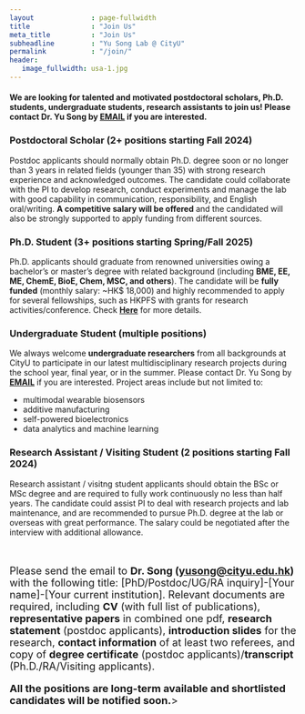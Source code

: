 ```yaml
---
layout              : page-fullwidth
title               : "Join Us"
meta_title          : "Join Us"
subheadline         : "Yu Song Lab @ CityU"
permalink           : "/join/"
header:
   image_fullwidth: usa-1.jpg
---
```

#### We are looking for talented and motivated postdoctoral scholars, Ph.D. students, undergraduate students, research assistants to join us! Please contact Dr. Yu Song by [EMAIL](mailto:yusong@cityu.edu.hk) if you are interested.

### Postdoctoral Scholar (2+ positions starting Fall 2024)

Postdoc applicants should normally obtain Ph.D. degree soon or no longer than 3 years in related fields (younger than 35) with strong research experience and acknowledged outcomes. The candidate could collaborate with the PI to develop research, conduct experiments and manage the lab with good capability in communication, responsibility, and English oral/writing. **A competitive salary will be offered** and the candidated will also be strongly supported to apply funding from different sources.

### Ph.D. Student (3+ positions starting Spring/Fall 2025)

Ph.D. applicants should graduate from renowned universities owing a bachelor’s or master’s degree with related background (including **BME, EE, ME, ChemE, BioE, Chem, MSC, and others**). The candidate will be **fully funded** (monthly salary: ~HK$ 18,000) and highly recommended to apply for several fellowships, such as HKPFS with grants for research activities/conference. Check [**Here**](https://www.cityu.edu.hk/bme/prg-phdmphil.htm) for more details.

### Undergraduate Student (multiple positions)

We always welcome **undergraduate researchers** from all backgrounds at CityU to participate in our latest multidisciplinary research projects during the school year, final year, or in the summer. Please contact Dr. Yu Song by **[EMAIL](mailto:yusong@cityu.edu.hk)** if you are interested. Project areas include but not limited to:

- multimodal wearable biosensors
- additive manufacturing
- self-powered bioelectronics
- data analytics and machine learning

### Research Assistant / Visiting Student (2 positions starting Fall 2024)

Research assistant / visitng student applicants should obtain the BSc or MSc degree and are required to fully work continuously no less than half years. The candidate could assist PI to deal with research projects and lab maintenance, and are recommended to pursue Ph.D. degree at the lab or overseas with great performance. The salary could be negotiated after the interview with additional allowance.

<br>

<font size= 4>

Please send the email to <b>Dr. Song (yusong@cityu.edu.hk)</b> with the following title: [PhD/Postdoc/UG/RA inquiry]-[Your name]-[Your current institution]. Relevant documents are required, including <b>CV</b> (with full list of publications), <b>representative papers</b> in combined one pdf, <b>research statement</b> (postdoc applicants), <b>introduction slides</b> for the research, <b>contact information</b> of at least two referees, and copy of <b>degree certificate</b> (postdoc applicants)/<b>transcript</b> (Ph.D./RA/Visiting applicants). 

<b>All the positions are long-term available and shortlisted candidates will be notified soon.</b>>
</font>